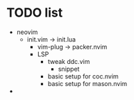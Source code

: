 # TODO list

- neovim
  - init.vim → init.lua
    - vim-plug → packer.nvim
    - LSP
      - tweak ddc.vim
        - snippet
      - basic setup for coc.nvim
      - basic setup for mason.nvim
- 
